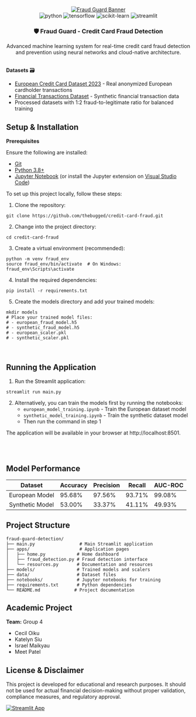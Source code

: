 <div align="center">
  <br />
    <a href="#" target="_blank">
      <img src="https://github.com/user-attachments/assets/b30687ae-afb2-4f35-aa0d-9ea922809394" alt="Fraud Guard Banner">
    </a>
  <br />

  <div>
    <img src="https://img.shields.io/badge/-Python-black?style=for-the-badge&logoColor=white&logo=python&color=3776AB" alt="python" />
    <img src="https://img.shields.io/badge/-TensorFlow-black?style=for-the-badge&logoColor=white&logo=tensorflow&color=FF6F00" alt="tensorflow" />
    <img src="https://img.shields.io/badge/-scikit_learn-black?style=for-the-badge&logoColor=white&logo=scikitlearn&color=F7931E" alt="scikit-learn" />
    <img src="https://img.shields.io/badge/-Streamlit-black?style=for-the-badge&logoColor=white&logo=streamlit&color=FF4B4B" alt="streamlit" />
    </div>

  <h3 align="center">🛡️ Fraud Guard - Credit Card Fraud Detection</h3>

   <div align="center">
     Advanced machine learning system for real-time credit card fraud detection and prevention using neural networks and cloud-native architecture.
    </div>
</div>
<br/>

**Datasets** 🗃️
- [European Credit Card Dataset 2023](https://www.kaggle.com/datasets/nelgiriyewithana/credit-card-fraud-detection-dataset-2023) - Real anonymized European cardholder transactions
- [Financial Transactions Dataset](https://www.kaggle.com/datasets/aryan208/financial-transactions-dataset-for-fraud-detection) - Synthetic financial transaction data
- Processed datasets with 1:2 fraud-to-legitimate ratio for balanced training

<!-- **Key Features** ✨
- **Dual Model Architecture**: European (95.68% accuracy) and Synthetic dataset models
- **Real-time Detection**: Sub-50ms transaction processing
- **Interactive Dashboard**: Streamlit-powered web interface
- **Advanced Analytics**: Comprehensive fraud pattern analysis
- **Cloud Integration**: Microsoft Azure ML Studio compatible -->

## Setup & Installation

**Prerequisites**

Ensure the following are installed:
- [Git](https://git-scm.com/)
- [Python 3.8+](https://www.python.org/downloads/)
- [Jupyter Notebook](https://jupyter.org/install) (or install the Jupyter extension on [Visual Studio Code](https://code.visualstudio.com/))
  
To set up this project locally, follow these steps:

1. Clone the repository:
```shell
git clone https://github.com/thebugged/credit-card-fraud.git
```

2. Change into the project directory: 
```shell
cd credit-card-fraud
```

3. Create a virtual environment (recommended):
```shell
python -m venv fraud_env
source fraud_env/bin/activate  # On Windows: fraud_env\Scripts\activate
```

4. Install the required dependencies: 
```shell
pip install -r requirements.txt
```

5. Create the models directory and add your trained models:
```shell
mkdir models
# Place your trained model files:
# - european_fraud_model.h5
# - synthetic_fraud_model.h5
# - european_scaler.pkl
# - synthetic_scaler.pkl
```

<br/>

## Running the Application

1. Run the Streamlit application: 
```shell
streamlit run main.py
```

2. Alternatively, you can train the models first by running the notebooks:
   - `european_model_training.ipynb` - Train the European dataset model
   - `synthetic_model_training.ipynb` - Train the synthetic dataset model
   - Then run the command in step 1

The application will be available in your browser at http://localhost:8501.

<br/>
<br/>

## Model Performance

| Dataset | Accuracy | Precision | Recall | AUC-ROC |
|---------|----------|-----------|---------|---------|
| European Model | 95.68% | 97.56% | 93.71% | 99.08% |
| Synthetic Model | 53.00% | 33.37% | 41.11% | 49.93% |


## Project Structure

```
fraud-guard-detection/
├── main.py                 # Main Streamlit application
├── apps/                   # Application pages
│   ├── home.py            # Home dashboard
│   ├── fraud_detection.py # Fraud detection interface
│   └── resources.py       # Documentation and resources
├── models/                # Trained models and scalers
├── data/                  # Dataset files
├── notebooks/             # Jupyter notebooks for training
├── requirements.txt       # Python dependencies
└── README.md             # Project documentation
```


## Academic Project

**Team:** Group 4
- Cecil Oiku
- Katelyn Siu  
- Israel Maikyau
- Meet Patel


## License & Disclaimer 

This project is developed for educational and research purposes. It should not be used for actual financial decision-making without proper validation, compliance measures, and regulatory approval.

[![Streamlit App](https://static.streamlit.io/badges/streamlit_badge_black_white.svg)](https://fraud-guard.streamlit.app/)

